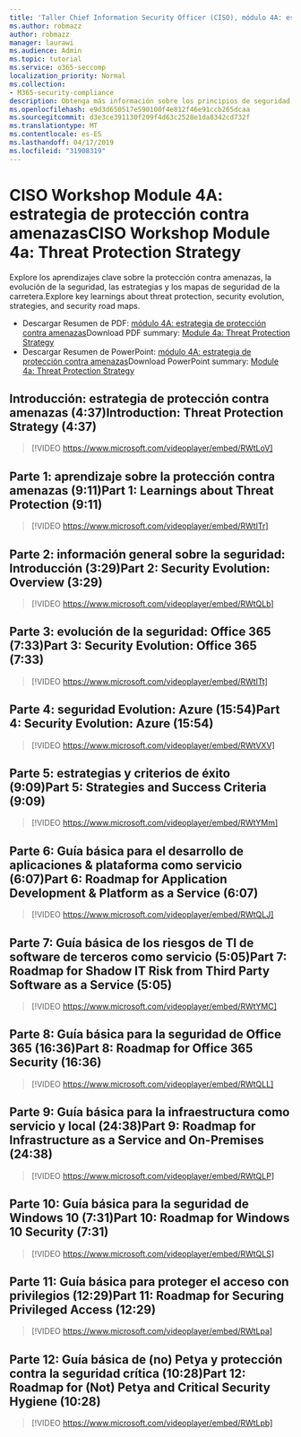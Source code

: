 ```yaml
---
title: 'Taller Chief Information Security Officer (CISO), módulo 4A: estrategia de protección contra amenazas'
ms.author: robmazz
author: robmazz
manager: laurawi
ms.audience: Admin
ms.topic: tutorial
ms.service: o365-seccomp
localization_priority: Normal
ms.collection:
- M365-security-compliance
description: Obtenga más información sobre los principios de seguridad y las recomendaciones para modernizar la seguridad de su organización.
ms.openlocfilehash: e9d3d650517e590100f4e812f46e91ccb265dcaa
ms.sourcegitcommit: d3e3ce391130f209f4d63c2528e1da8342cd732f
ms.translationtype: MT
ms.contentlocale: es-ES
ms.lasthandoff: 04/17/2019
ms.locfileid: "31908319"
---
```

# <a name="ciso-workshop-module-4a-threat-protection-strategy"></a><span data-ttu-id="88f2e-103">CISO Workshop Module 4A: estrategia de protección contra amenazas</span><span class="sxs-lookup"><span data-stu-id="88f2e-103">CISO Workshop Module 4a: Threat Protection Strategy</span></span>

<span data-ttu-id="88f2e-104">Explore los aprendizajes clave sobre la protección contra amenazas, la evolución de la seguridad, las estrategias y los mapas de seguridad de la carretera.</span><span class="sxs-lookup"><span data-stu-id="88f2e-104">Explore key learnings about threat protection, security evolution, strategies, and security road maps.</span></span>

- <span data-ttu-id="88f2e-105">Descargar Resumen de PDF: [módulo 4A: estrategia de protección contra amenazas](media/ciso-workshop-4a-threat-protection.pdf)</span><span class="sxs-lookup"><span data-stu-id="88f2e-105">Download PDF summary: [Module 4a: Threat Protection Strategy](media/ciso-workshop-4a-threat-protection.pdf)</span></span>
- <span data-ttu-id="88f2e-106">Descargar Resumen de PowerPoint: [módulo 4A: estrategia de protección contra amenazas](https://docs.microsoft.com/office365/securitycompliance/media/ciso-workshop-4a-threat-protection.pptx)</span><span class="sxs-lookup"><span data-stu-id="88f2e-106">Download PowerPoint summary: [Module 4a: Threat Protection Strategy](https://docs.microsoft.com/office365/securitycompliance/media/ciso-workshop-4a-threat-protection.pptx)</span></span>

## <a name="introduction-threat-protection-strategy-437"></a><span data-ttu-id="88f2e-107">Introducción: estrategia de protección contra amenazas (4:37)</span><span class="sxs-lookup"><span data-stu-id="88f2e-107">Introduction: Threat Protection Strategy (4:37)</span></span>

> [!VIDEO https://www.microsoft.com/videoplayer/embed/RWtLoV]

## <a name="part-1-learnings-about-threat-protection-911"></a><span data-ttu-id="88f2e-108">Parte 1: aprendizaje sobre la protección contra amenazas (9:11)</span><span class="sxs-lookup"><span data-stu-id="88f2e-108">Part 1: Learnings about Threat Protection (9:11)</span></span>

> [!VIDEO https://www.microsoft.com/videoplayer/embed/RWtITr]

## <a name="part-2-security-evolution-overview-329"></a><span data-ttu-id="88f2e-109">Parte 2: información general sobre la seguridad: Introducción (3:29)</span><span class="sxs-lookup"><span data-stu-id="88f2e-109">Part 2: Security Evolution: Overview (3:29)</span></span>

> [!VIDEO https://www.microsoft.com/videoplayer/embed/RWtQLb]

## <a name="part-3-security-evolution-office-365-733"></a><span data-ttu-id="88f2e-110">Parte 3: evolución de la seguridad: Office 365 (7:33)</span><span class="sxs-lookup"><span data-stu-id="88f2e-110">Part 3: Security Evolution: Office 365 (7:33)</span></span>

> [!VIDEO https://www.microsoft.com/videoplayer/embed/RWtITt]

## <a name="part-4-security-evolution-azure-1554"></a><span data-ttu-id="88f2e-111">Parte 4: seguridad Evolution: Azure (15:54)</span><span class="sxs-lookup"><span data-stu-id="88f2e-111">Part 4: Security Evolution: Azure (15:54)</span></span>

> [!VIDEO https://www.microsoft.com/videoplayer/embed/RWtVXV]

## <a name="part-5-strategies-and-success-criteria-909"></a><span data-ttu-id="88f2e-112">Parte 5: estrategias y criterios de éxito (9:09)</span><span class="sxs-lookup"><span data-stu-id="88f2e-112">Part 5: Strategies and Success Criteria (9:09)</span></span>

> [!VIDEO https://www.microsoft.com/videoplayer/embed/RWtYMm]

## <a name="part-6-roadmap-for-application-development--platform-as-a-service-607"></a><span data-ttu-id="88f2e-113">Parte 6: Guía básica para el desarrollo de aplicaciones & plataforma como servicio (6:07)</span><span class="sxs-lookup"><span data-stu-id="88f2e-113">Part 6: Roadmap for Application Development & Platform as a Service (6:07)</span></span>

> [!VIDEO https://www.microsoft.com/videoplayer/embed/RWtQLJ]

## <a name="part-7-roadmap-for-shadow-it-risk-from-third-party-software-as-a-service-505"></a><span data-ttu-id="88f2e-114">Parte 7: Guía básica de los riesgos de TI de software de terceros como servicio (5:05)</span><span class="sxs-lookup"><span data-stu-id="88f2e-114">Part 7: Roadmap for Shadow IT Risk from Third Party Software as a Service (5:05)</span></span>

> [!VIDEO https://www.microsoft.com/videoplayer/embed/RWtYMC]

## <a name="part-8-roadmap-for-office-365-security-1636"></a><span data-ttu-id="88f2e-115">Parte 8: Guía básica para la seguridad de Office 365 (16:36)</span><span class="sxs-lookup"><span data-stu-id="88f2e-115">Part 8: Roadmap for Office 365 Security (16:36)</span></span>

> [!VIDEO https://www.microsoft.com/videoplayer/embed/RWtQLL]

## <a name="part-9-roadmap-for-infrastructure-as-a-service-and-on-premises-2438"></a><span data-ttu-id="88f2e-116">Parte 9: Guía básica para la infraestructura como servicio y local (24:38)</span><span class="sxs-lookup"><span data-stu-id="88f2e-116">Part 9: Roadmap for Infrastructure as a Service and On-Premises (24:38)</span></span>

> [!VIDEO https://www.microsoft.com/videoplayer/embed/RWtQLP]

## <a name="part-10-roadmap-for-windows-10-security-731"></a><span data-ttu-id="88f2e-117">Parte 10: Guía básica para la seguridad de Windows 10 (7:31)</span><span class="sxs-lookup"><span data-stu-id="88f2e-117">Part 10: Roadmap for Windows 10 Security (7:31)</span></span>

> [!VIDEO https://www.microsoft.com/videoplayer/embed/RWtQLS]

## <a name="part-11-roadmap-for-securing-privileged-access-1229"></a><span data-ttu-id="88f2e-118">Parte 11: Guía básica para proteger el acceso con privilegios (12:29)</span><span class="sxs-lookup"><span data-stu-id="88f2e-118">Part 11: Roadmap for Securing Privileged Access (12:29)</span></span>

> [!VIDEO https://www.microsoft.com/videoplayer/embed/RWtLpa]

## <a name="part-12-roadmap-for-not-petya-and-critical-security-hygiene-1028"></a><span data-ttu-id="88f2e-119">Parte 12: Guía básica de (no) Petya y protección contra la seguridad crítica (10:28)</span><span class="sxs-lookup"><span data-stu-id="88f2e-119">Part 12: Roadmap for (Not) Petya and Critical Security Hygiene (10:28)</span></span>

> [!VIDEO https://www.microsoft.com/videoplayer/embed/RWtLpb]